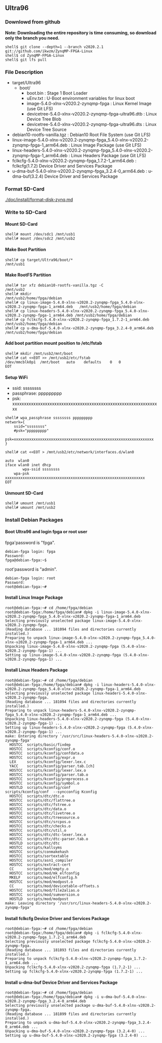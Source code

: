 ## Ultra96

### Downlowd from github

**Note: Downloading the entire repository is time consuming, so download only the branch you need.**

```console
shell$ git clone --depth=1 --branch v2020.2.1 git://github.com/ikwzm/ZynqMP-FPGA-Linux
shell$ cd ZynqMP-FPGA-Linux
shell$ git lfs pull
```

### File Description

 * target/Ultra96
   + boot/
     - boot.bin                                                    : Stage 1 Boot Loader
     - uEnv.txt                                                    : U-Boot environment variables for linux boot
     - image-5.4.0-xlnx-v2020.2-zynqmp-fpga                        : Linux Kernel Image       (use Git LFS)
     - devicetree-5.4.0-xlnx-v2020.2-zynqmp-fpga-ultra96.dtb       : Linux Device Tree Blob   
     - devicetree-5.4.0-xlnx-v2020.2-zynqmp-fpga-ultra96.dts       : Linux Device Tree Source
 * debian10-rootfs-vanilla.tgz                                     : Debian10 Root File System (use Git LFS)
 * linux-image-5.4.0-xlnx-v2020.2-zynqmp-fpga_5.4.0-xlnx-v2020.2-zynqmp-fpga-1_arm64.deb   : Linux Image Package      (use Git LFS)
 * linux-headers-5.4.0-xlnx-v2020.2-zynqmp-fpga_5.4.0-xlnx-v2020.2-zynqmp-fpga-1_arm64.deb : Linux Headers Package    (use Git LFS)
 * fclkcfg-5.4.0-xlnx-v2020.2-zynqmp-fpga_1.7.2-1_arm64.deb        : fclkcfg(1.7.2) Device Driver and Services Package
 * u-dma-buf-5.4.0-xlnx-v2020.2-zynqmp-fpga_3.2.4-0_arm64.deb      : u-dma-buf(3.2.4) Device Driver and Services Package
 
### Format SD-Card

[./doc/install/format-disk-zynq.md](format-disk-zynq.md)

### Write to SD-Card

#### Mount SD-Card

```console
shell# mount /dev/sdc1 /mnt/usb1
shell# mount /dev/sdc2 /mnt/usb2
```
#### Make Boot Partition

```console
shell# cp target/Ultra96/boot/*                                           /mnt/usb1
```

#### Make RootFS Partition

```console
shell# tar xfz debian10-rootfs-vanilla.tgz -C                             /mnt/usb2
shell# mkdir                                                              /mnt/usb2/home/fpga/debian
shell# cp linux-image-5.4.0-xlnx-v2020.2-zynqmp-fpga_5.4.0-xlnx-v2020.2-zynqmp-fpga-1_arm64.deb   /mnt/usb2/home/fpga/debian
shell# cp linux-headers-5.4.0-xlnx-v2020.2-zynqmp-fpga_5.4.0-xlnx-v2020.2-zynqmp-fpga-1_arm64.deb /mnt/usb2/home/fpga/debian
shell# cp fclkcfg-5.4.0-xlnx-v2020.2-zynqmp-fpga_1.7.2-1_arm64.deb       /mnt/usb2/home/fpga/debian
shell# cp u-dma-buf-5.4.0-xlnx-v2020.2-zynqmp-fpga_3.2.4-0_arm64.deb     /mnt/usb2/home/fpga/debian
```

#### Add boot partition mount position to /etc/fstab

```console
shell# mkdir /mnt/usb2/mnt/boot
shell# cat <<EOT >> /mnt/usb2/etc/fstab
/dev/mmcblk0p1	/mnt/boot	auto	defaults	0	0
EOT
```

#### Setup WiFi

  * ssid: ssssssss
  * passphrase: ppppppppp
  * psk: xxxxxxxxxxxxxxxxxxxxxxxxxxxxxxxxxxxxxxxxxxxxxxxxxxxxxxxxxxxxxxxx

```console
shell# wpa_passphrase ssssssss ppppppppp
network={
	ssid="ssssssss"
	#psk="ppppppppp"
	psk=xxxxxxxxxxxxxxxxxxxxxxxxxxxxxxxxxxxxxxxxxxxxxxxxxxxxxxxxxxxxxxxx
}
```

```console
shell# cat <<EOT > /mnt/usb2/etc/network/interfaces.d/wlan0

auto  wlan0
iface wlan0 inet dhcp
        wpa-ssid ssssssss
	wpa-psk  xxxxxxxxxxxxxxxxxxxxxxxxxxxxxxxxxxxxxxxxxxxxxxxxxxxxxxxxxxxxxxxx
EOT
```

#### Unmount SD-Card

```console
shell# umount /mnt/usb1
shell# umount /mnt/usb2
```

### Install Debian Packages

#### Boot Ultra96 and login fpga or root user

fpga'password is "fpga".

```console
debian-fpga login: fpga
Password:
fpga@debian-fpga:~$
```

root'password is "admin".

```console
debian-fpga login: root
Password:
root@debian-fpga:~#
```

#### Install Linux Image Package

```console
root@debian-fpga:~# cd /home/fpga/debian
root@debian-fpga:/home/fpga/debian# dpkg -i linux-image-5.4.0-xlnx-v2020.2-zynqmp-fpga_5.4.0-xlnx-v2020.2-zynqmp-fpga-1_arm64.deb
Selecting previously unselected package linux-image-5.4.0-xlnx-v2020.2-zynqmp-fpga.
(Reading database ... 181094 files and directories currently installed.)
Preparing to unpack linux-image-5.4.0-xlnx-v2020.2-zynqmp-fpga_5.4.0-xlnx-v2020.2-zynqmp-fpga-1_arm64.deb ...
Unpacking linux-image-5.4.0-xlnx-v2020.2-zynqmp-fpga (5.4.0-xlnx-v2020.2-zynqmp-fpga-1) ...
Setting up linux-image-5.4.0-xlnx-v2020.2-zynqmp-fpga (5.4.0-xlnx-v2020.2-zynqmp-fpga-1) ...
```

#### Install Linux Headers Package

```console
root@debian-fpga:~# cd /home/fpga/debian
root@debian-fpga:/home/fpga/debian# dpkg -i linux-headers-5.4.0-xlnx-v2020.2-zynqmp-fpga_5.4.0-xlnx-v2020.2-zynqmp-fpga-1_arm64.deb
Selecting previously unselected package linux-headers-5.4.0-xlnx-v2020.2-zynqmp-fpga.
(Reading database ... 181094 files and directories currently installed.)
Preparing to unpack linux-headers-5.4.0-xlnx-v2020.2-zynqmp-fpga_5.4.0-xlnx-v2020.2-zynqmp-fpga-1_arm64.deb ...
Unpacking linux-headers-5.4.0-xlnx-v2020.2-zynqmp-fpga (5.4.0-xlnx-v2020.2-zynqmp-fpga-1) ...
Setting up linux-headers-5.4.0-xlnx-v2020.2-zynqmp-fpga (5.4.0-xlnx-v2020.2-zynqmp-fpga-1) ...
make: Entering directory '/usr/src/linux-headers-5.4.0-xlnx-v2020.2-zynqmp-fpga'
  HOSTCC  scripts/basic/fixdep
  HOSTCC  scripts/kconfig/conf.o
  HOSTCC  scripts/kconfig/confdata.o
  HOSTCC  scripts/kconfig/expr.o
  LEX     scripts/kconfig/lexer.lex.c
  YACC    scripts/kconfig/parser.tab.[ch]
  HOSTCC  scripts/kconfig/lexer.lex.o
  HOSTCC  scripts/kconfig/parser.tab.o
  HOSTCC  scripts/kconfig/preprocess.o
  HOSTCC  scripts/kconfig/symbol.o
  HOSTLD  scripts/kconfig/conf
scripts/kconfig/conf  --syncconfig Kconfig
  HOSTCC  scripts/dtc/dtc.o
  HOSTCC  scripts/dtc/flattree.o
  HOSTCC  scripts/dtc/fstree.o
  HOSTCC  scripts/dtc/data.o
  HOSTCC  scripts/dtc/livetree.o
  HOSTCC  scripts/dtc/treesource.o
  HOSTCC  scripts/dtc/srcpos.o
  HOSTCC  scripts/dtc/checks.o
  HOSTCC  scripts/dtc/util.o
  HOSTCC  scripts/dtc/dtc-lexer.lex.o
  HOSTCC  scripts/dtc/dtc-parser.tab.o
  HOSTLD  scripts/dtc/dtc
  HOSTCC  scripts/kallsyms
  HOSTCC  scripts/conmakehash
  HOSTCC  scripts/sortextable
  HOSTCC  scripts/asn1_compiler
  HOSTCC  scripts/extract-cert
  CC      scripts/mod/empty.o
  HOSTCC  scripts/mod/mk_elfconfig
  MKELF   scripts/mod/elfconfig.h
  HOSTCC  scripts/mod/modpost.o
  CC      scripts/mod/devicetable-offsets.s
  HOSTCC  scripts/mod/file2alias.o
  HOSTCC  scripts/mod/sumversion.o
  HOSTLD  scripts/mod/modpost
make: Leaving directory '/usr/src/linux-headers-5.4.0-xlnx-v2020.2-zynqmp-fpga'
```

#### Install fclkcfg Device Driver and Services Package

```console
root@debian-fpga:~# cd /home/fpga/debian
root@debian-fpga:/home/fpga/debian# dpkg -i fclkcfg-5.4.0-xlnx-v2020.2-zynqmp-fpga_1.7.2-1_arm64.deb
Selecting previously unselected package fclkcfg-5.4.0-xlnx-v2020.2-zynqmp-fpga.
(Reading database ... 181893 files and directories currently installed.)
Preparing to unpack fclkcfg-5.4.0-xlnx-v2020.2-zynqmp-fpga_1.7.2-1_arm64.deb ...
Unpacking fclkcfg-5.4.0-xlnx-v2020.2-zynqmp-fpga (1.7.2-1) ...
Setting up fclkcfg-5.4.0-xlnx-v2020.2-zynqmp-fpga (1.7.2-1) ...
```

#### Install u-dma-buf Device Driver and Services Package

```console
root@debian-fpga:~# cd /home/fpga/debian
root@debian-fpga:/home/fpga/debian# dpkg -i u-dma-buf-5.4.0-xlnx-v2020.2-zynqmp-fpga_3.2.4-0_arm64.deb
Selecting previously unselected package u-dma-buf-5.4.0-xlnx-v2020.2-zynqmp-fpga.
(Reading database ... 181899 files and directories currently installed.)
Preparing to unpack u-dma-buf-5.4.0-xlnx-v2020.2-zynqmp-fpga_3.2.4-0_arm64.deb ...
Unpacking u-dma-buf-5.4.0-xlnx-v2020.2-zynqmp-fpga (3.2.4-0) ...
Setting up u-dma-buf-5.4.0-xlnx-v2020.2-zynqmp-fpga (3.2.4-0) ...
```

